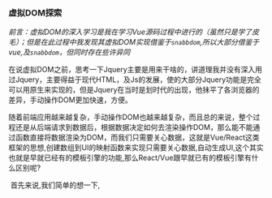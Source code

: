 ### 						虚拟DOM探索

​	*前言：虚拟DOM的深入学习是我在学习Vue源码过程中进行的（虽然只是学了皮毛）；但是在此过程中我发现其虚拟DOM实现借鉴于`snabbdom`,所以大部分借鉴于vue,及`snabbdom`，但同时存在些许异同*

​	在说虚拟DOM之前，思考一下Jquery主要是用来干啥的，讲道理我并没有深入用过Jquery，主要得益于现代HTML，及Js的发展，使的大部分Jquery功能是完全可以用原生来实现的，但是Jquery在当时是划时代的出现，他抹平了各浏览器的差异，手动操作DOM更加快速，方便。

​	随着前端应用越来越复杂，手动操作DOM也越来越复杂，而且总的来说，整个过程还是从后端请求到数据后，根据数据决定如何去渲染操作DOM，那么能不能通过函数直接将数据渲染为DOM，而我们只需要关心数据，这就是Vue/React这类框架的思想,创建数组到UI的映射函数来实现只需要关心数据,自动生成UI,这个其实也就是早就已经有的模板引擎的功能,那么React/Vue跟早就已有的模板引擎有什么区别呢?

​	首先来说,我们简单的想一下,

